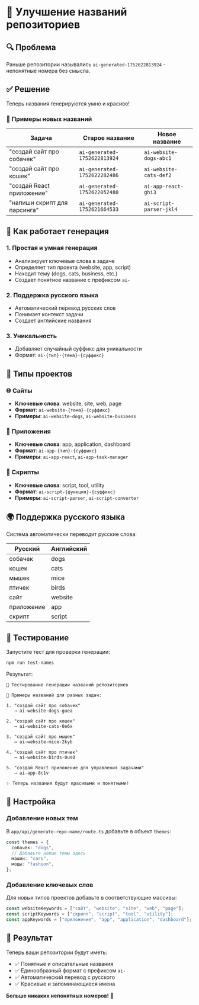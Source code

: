 # 🎯 Улучшение названий репозиториев

## 🔍 Проблема

Раньше репозитории назывались `ai-generated-1752622813924` - непонятные номера без смысла.

## ✅ Решение

Теперь названия генерируются умно и красиво!

### 🎨 Примеры новых названий

| Задача                       | Старое название              | Новое название          |
| ---------------------------- | ---------------------------- | ----------------------- |
| "создай сайт про собачек"    | `ai-generated-1752622813924` | `ai-website-dogs-abc1`  |
| "создай сайт про кошек"      | `ai-generated-1752622282486` | `ai-website-cats-def2`  |
| "создай React приложение"    | `ai-generated-1752622052480` | `ai-app-react-ghi3`     |
| "напиши скрипт для парсинга" | `ai-generated-1752621664533` | `ai-script-parser-jkl4` |

## 🧠 Как работает генерация

### 1. Простая и умная генерация

- Анализирует ключевые слова в задаче
- Определяет тип проекта (website, app, script)
- Находит тему (dogs, cats, business, etc.)
- Создает понятное название с префиксом `ai-`

### 2. Поддержка русского языка

- Автоматический перевод русских слов
- Понимает контекст задачи
- Создает английские названия

### 3. Уникальность

- Добавляет случайный суффикс для уникальности
- Формат: `ai-{тип}-{тема}-{суффикс}`

## 🎯 Типы проектов

### 🌐 Сайты

- **Ключевые слова**: website, site, web, page
- **Формат**: `ai-website-{тема}-{суффикс}`
- **Примеры**: `ai-website-dogs`, `ai-website-business`

### 📱 Приложения

- **Ключевые слова**: app, application, dashboard
- **Формат**: `ai-app-{тип}-{суффикс}`
- **Примеры**: `ai-app-react`, `ai-app-task-manager`

### 🔧 Скрипты

- **Ключевые слова**: script, tool, utility
- **Формат**: `ai-script-{функция}-{суффикс}`
- **Примеры**: `ai-script-parser`, `ai-script-converter`

## 🌍 Поддержка русского языка

Система автоматически переводит русские слова:

| Русский    | Английский |
| ---------- | ---------- |
| собачек    | dogs       |
| кошек      | cats       |
| мышек      | mice       |
| птичек     | birds      |
| сайт       | website    |
| приложение | app        |
| скрипт     | script     |

## 🧪 Тестирование

Запустите тест для проверки генерации:

```bash
npm run test-names
```

Результат:

```
🧪 Тестирование генерации названий репозиториев

📝 Примеры названий для разных задач:

1. "создай сайт про собачек"
   → ai-website-dogs-guea

2. "создай сайт про кошек"
   → ai-website-cats-0e6x

3. "создай сайт про мышек"
   → ai-website-mice-2kyb

4. "создай сайт про птичек"
   → ai-website-birds-0us0

5. "создай React приложение для управления задачами"
   → ai-app-8c1v

✨ Теперь названия будут красивыми и понятными!
```

## 🔧 Настройка

### Добавление новых тем

В `app/api/generate-repo-name/route.ts` добавьте в объект `themes`:

```typescript
const themes = {
  собачек: "dogs",
  // Добавьте новые темы здесь
  машин: "cars",
  моды: "fashion",
};
```

### Добавление ключевых слов

Для новых типов проектов добавьте в соответствующие массивы:

```typescript
const websiteKeywords = ["сайт", "website", "site", "web", "page"];
const scriptKeywords = ["скрипт", "script", "tool", "utility"];
const appKeywords = ["приложение", "app", "application", "dashboard"];
```

## 🎉 Результат

Теперь ваши репозитории будут иметь:

- ✅ Понятные и описательные названия
- ✅ Единообразный формат с префиксом `ai-`
- ✅ Автоматический перевод с русского
- ✅ Красивые и запоминающиеся имена

**Больше никаких непонятных номеров!** 🚀
